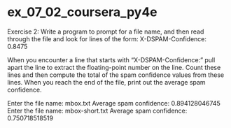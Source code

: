 # ex_07_02_coursera_py4e

Exercise 2: Write a program to prompt for a file name, and then read through the file and look for lines of the form:
X-DSPAM-Confidence: 0.8475

When you encounter a line that starts with “X-DSPAM-Confidence:” pull apart the line to extract the floating-point number on the line.
Count these lines and then compute the total of the spam confidence values from these lines. When you reach the end of the file, print out the average spam confidence.

Enter the file name: mbox.txt
Average spam confidence: 0.894128046745
Enter the file name: mbox-short.txt
Average spam confidence: 0.750718518519
